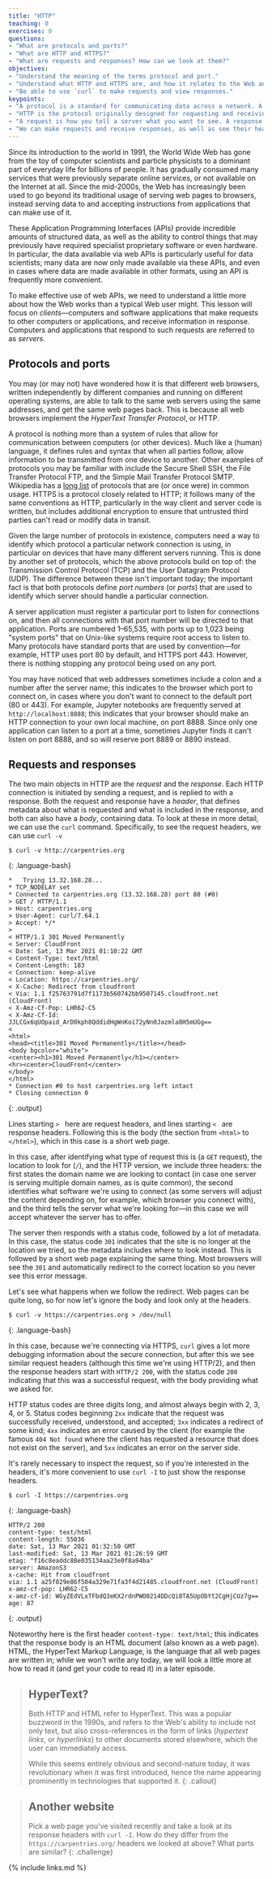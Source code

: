 ```yaml
---
title: "HTTP"
teaching: 0
exercises: 0
questions:
- "What are protocols and ports?"
- "What are HTTP and HTTPS?"
- "What are requests and responses? How can we look at them?"
objectives:
- "Understand the meaning of the terms protocol and port."
- "Understand what HTTP and HTTPS are, and how it relates to the Web and other aspects of the modern Internet."
- "Be able to use `curl` to make requests and view responses."
keypoints:
- "A protocol is a standard for communicating data across a network. A port is a number to identify which program should process a network connection."
- "HTTP is the protocol originally designed for requesting and receiving Web pages, but now also used as the basis for a variety of APIs. HTTPS is the encrypted version of HTTP."
- "A request is how you tell a server what you want to see. A response will either give you what you asked for, or tell you why the server can't do that. Both requests and responses have a header, and optionally a body."
- "We can make requests and receive responses, as well as see their headers, using `curl`."
---
```


Since its introduction to the world in 1991, the World Wide Web has gone from
the toy of computer scientists and particle physicists to a dominant part of
everyday life for billions of people. It has gradually consumed many services
that were previously separate online services, or not available on the Internet
at all. Since the mid-2000s, the Web has increasingly been used to go beyond its
traditional usage of serving web pages to browsers, instead serving data to and
accepting instructions from applications that can make use of it.

These Application Programming Interfaces (APIs) provide incredible amounts of
structured data, as well as the ability to control things that may previously
have required specialist proprietary software or even hardware. In particular,
the data available via web APIs is particularly useful for data scientists; many
data are now only made available via these APIs, and even in cases where data
are made available in other formats, using an API is frequently more convenient.

To make effective use of web APIs, we need to understand a little more about how
the Web works than a typical Web user might. This lesson will focus on
_clients_&mdash;computers and software applications that make requests to other
computers or applications, and receive information in response. Computers and
applications that respond to such requests are referred to as _servers_.


## Protocols and ports

You may (or may not) have wondered how it is that different web browsers,
written independently by different companies and running on different operating
systems, are able to talk to the same web servers using the same addresses, and
get the same web pages back. This is because all web browsers implement the
_HyperText Transfer Protocol_, or HTTP.

A protocol is nothing more than a system of rules that allow for communication
between computers (or other devices). Much like a (human) language, it defines
rules and syntax that when all parties follow, allow information to be
transmitted from one device to another. Other examples of protocols you may be
familiar with include the Secure Shell SSH, the File Transfer Protocol FTP, and
the Simple Mail Transfer Protocol SMTP. Wikipedia has a [long
list][protocol-list] of protocols that are (or once were) in common usage. HTTPS
is a protocol closely related to HTTP; it follows many of the same conventions
as HTTP, particularly in the way client and server code is written, but includes
additional encryption to ensure that untrusted third parties can't read or
modify data in transit.

Given the large number of protocols in existence, computers need a way to
identify which protocol a particular network connection is using, in particular
on devices that have many different servers running. This is done by another set
of protocols, which the above protocols build on top of: the Transmission
Control Protocol (TCP) and the User Datagram Protocol (UDP). The difference
between these isn't important today; the important fact is that both protocols
define _port numbers_ (or _ports_) that are used to identify which server should
handle a particular connection.

A server application must register a particular port to listen for connections
on, and then all connections with that port number will be directed to that
application. Ports are numbered 1&ndash;65,535, with ports up to 1,023 being
"system ports" that on Unix-like systems require root access to listen to. Many
protocols have standard ports that are used by convention&mdash;for example,
HTTP uses port 80 by default, and HTTPS port 443. However, there is nothing
stopping any protocol being used on any port.

You may have noticed that web addresses sometimes include a colon and a number
after the server name; this indicates to the browser which port to connect on,
in cases where you don't want to connect to the default port (80 or 443). For
example, Jupyter notebooks are frequently served at `http://localhost:8888`;
this indicates that your browser should make an HTTP connection to your own
local machine, on port 8888. Since only one application can listen to a port at
a time, sometimes Jupyter finds it can't listen on port 8888, and so will
reserve port 8889 or 8890 instead.


## Requests and responses

The two main objects in HTTP are the _request_ and the _response_. Each HTTP connection is initiated by sending a request, and is replied to with a response. Both the request and response have a _header_, that defines metadata about what is requested and what is included in the response, and both can also have a _body_, containing data. To look at these in more detail, we can use the `curl` command. Specifically, to see the request headers, we can use `curl -v`

~~~
$ curl -v http://carpentries.org
~~~
{: .language-bash}

~~~
*   Trying 13.32.168.28...
* TCP_NODELAY set
* Connected to carpentries.org (13.32.168.28) port 80 (#0)
> GET / HTTP/1.1
> Host: carpentries.org
> User-Agent: curl/7.64.1
> Accept: */*
>
< HTTP/1.1 301 Moved Permanently
< Server: CloudFront
< Date: Sat, 13 Mar 2021 01:10:22 GMT
< Content-Type: text/html
< Content-Length: 183
< Connection: keep-alive
< Location: https://carpentries.org/
< X-Cache: Redirect from cloudfront
< Via: 1.1 f25763791d7f1173b560742bb9507145.cloudfront.net (CloudFront)
< X-Amz-Cf-Pop: LHR62-C5
< X-Amz-Cf-Id: JJLCGx6qUOpaid_ArD0kph8QddidHgWnKoi72yNn0Jazmla8H5mUGg==
<
<html>
<head><title>301 Moved Permanently</title></head>
<body bgcolor="white">
<center><h1>301 Moved Permanently</h1></center>
<hr><center>CloudFront</center>
</body>
</html>
* Connection #0 to host carpentries.org left intact
* Closing connection 0
~~~
{: .output}

Lines starting `> ` here are request headers, and lines starting `< ` are response headers. Following this is the body (the section from `<html>` to `</html>`), which in this case is a short web page.

In this case, after identifying what type of request this is (a `GET` request), the location to look for (`/`), and the HTTP version, we include three headers: the first states the domain name we are looking to contact (in case one server is serving multiple domain names, as is quite common), the second identifies what software we're using to connect (as some servers will adjust the content depending on, for example, which browser you connect with), and the third tells the server what we're looking for&mdash;in this case we will accept whatever the server has to offer.

The server then responds with a status code, followed by a lot of metadata. In this case, the status code `301` indicates that the site is no longer at the location we tried, so the metadata includes where to look instead. This is followed by a short web page explaining the same thing. Most browsers will see the `301` and automatically redirect to the correct location so you never see this error message.

Let's see what happens when we follow the redirect. Web pages can be quite long, so for now let's ignore the body and look only at the headers.

~~~
$ curl -v https://carpentries.org > /dev/null
~~~
{: .language-bash}

In this case, because we're connecting via HTTPS, `curl` gives a lot more debugging information about the secure connection, but after this we see similar request headers (although this time we're using HTTP/2), and then the response headers start with `HTTP/2 200`, with the status code `200` indicating that this was a successful request, with the body providing what we asked for.

HTTP status codes are three digits long, and almost always begin with 2, 3, 4, or 5. Status codes beginning `2xx` indicate that the request was successfully received, understood, and accepted; `3xx` indicates a redirect of some kind; `4xx` indicates an error caused by the client (for example the famous `404 Not found` where the client has requested a resource that does not exist on the server), and `5xx` indicates an error on the server side.

It's rarely necessary to inspect the request, so if you're interested in the headers, it's more convenient to use `curl -I` to just show the response headers.

~~~
$ curl -I https://carpentries.org
~~~
{: .language-bash}

~~~
HTTP/2 200
content-type: text/html
content-length: 55036
date: Sat, 13 Mar 2021 01:32:50 GMT
last-modified: Sat, 13 Mar 2021 01:26:59 GMT
etag: "f16c8eaddc88e035134aa23e0f8a94ba"
server: AmazonS3
x-cache: Hit from cloudfront
via: 1.1 a25f829e86f504a329e71fa3f4d21485.cloudfront.net (CloudFront)
x-amz-cf-pop: LHR62-C5
x-amz-cf-id: WGyZEdVLxTFbdQ3eKX2rdnPWO0214DDcQi8TA5UpObYt2CgHjCUz7g==
age: 87
~~~
{: .output}

Noteworthy here is the first header `content-type: text/html`; this indicates that the response body is an HTML document (also known as a web page). HTML, the HyperText Markup Language, is the language that all web pages are written in; while we won't write any today, we will look a little more at how to read it (and get your code to read it) in a later episode.

> ## HyperText?
>
> Both HTTP and HTML refer to HyperText. This was a popular buzzword in the 1990s, and refers to the Web's ability to include not only text, but also cross-references in the form of links (_hypertext links_, or _hyperlinks_) to other documents stored elsewhere, which the user can immediately access.
>
> While this seems entirely obvious and second-nature today, it was revolutionary when it was first introduced, hence the name appearing prominently in technologies that supported it.
{: .callout}

> ## Another website
>
> Pick a web page you've visited recently and take a look at its response headers with `curl -I`. How do they differ from the `https://carpentries.org/` headers we looked at above? What parts are similar?
{: .challenge}

{% include links.md %}

[protocol-list]: https://en.wikipedia.org/wiki/List_of_TCP_and_UDP_port_numbers
